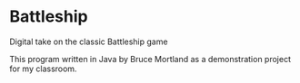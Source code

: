 # Battleship
Digital take on the classic Battleship game

This program written in Java by Bruce Mortland as a demonstration project for my classroom.
